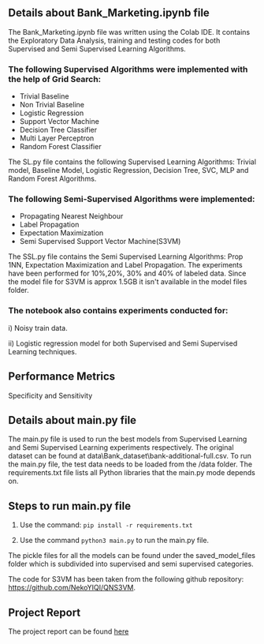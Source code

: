 
## Details about Bank_Marketing.ipynb file
The Bank_Marketing.ipynb file was written using the Colab IDE. It contains the Exploratory Data Analysis, training and testing codes for both Supervised and Semi Supervised Learning Algorithms.

### The following Supervised Algorithms were implemented with the help of Grid Search:
- Trivial Baseline
- Non Trivial Baseline
- Logistic Regression
- Support Vector Machine
- Decision Tree Classifier
- Multi Layer Perceptron
- Random Forest Classifier

The SL.py file contains the following Supervised Learning Algorithms: Trivial model, Baseline Model, Logistic Regression, Decision Tree, SVC, MLP and Random Forest Algorithms.

### The following Semi-Supervised Algorithms were implemented:
- Propagating Nearest Neighbour
- Label Propagation
- Expectation Maximization
- Semi Supervised Support Vector Machine(S3VM)

The SSL.py file contains the Semi Supervised Learning Algorithms: Prop 1NN, Expectation Maximization and Label Propagation. The experiments have been performed for 10%,20%, 30% and 40% of labeled data. Since the model file for S3VM is approx 1.5GB it isn't available in the model files folder.

### The notebook also contains experiments conducted for:
i) Noisy train data.

ii) Logistic regression model for both Supervised and Semi Supervised Learning techniques.

## Performance Metrics
Specificity and Sensitivity
 
## Details about main.py file
The main.py file is used to run the best models from Supervised Learning and Semi Supervised Learning experiments respectively. The original dataset can be found at data\Bank_dataset\bank-additional-full.csv. To run the main.py file, the test data needs to be loaded from the /data folder. The requirements.txt file lists all Python libraries that the main.py mode depends on.

## Steps to run main.py file

1) Use the command:
`pip install -r requirements.txt`

2) Use the command `python3 main.py` to run the main.py file.


The pickle files for all the models can be found under the saved_model_files folder which is subdivided into supervised and semi supervised categories.

The code for S3VM has been taken from the following github repository: https://github.com/NekoYIQI/QNS3VM.

## Project Report
The project report can be found [here](https://github.com/muskaan99/Event-Management-Web-Application/blob/main/Event%20Management%20Web%20Application.pdf) 
